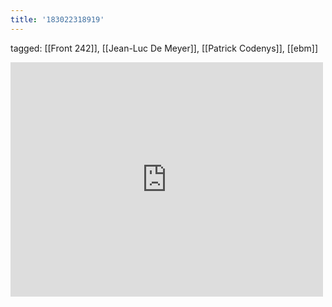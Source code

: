 ```yaml
---
title: '183022318919'
---
```

tagged: [[Front 242]], [[Jean-Luc De Meyer]], [[Patrick Codenys]], [[ebm]]
<iframe allow="accelerometer; autoplay; clipboard-write; encrypted-media; gyroscope; picture-in-picture" allowfullscreen="" frameborder="0" height="375" id="youtube_iframe" src="https://www.youtube.com/embed/gi4j05Xd1vo?feature=oembed&amp;enablejsapi=1&amp;origin=https://safe.txmblr.com&amp;wmode=opaque" width="500"></iframe>